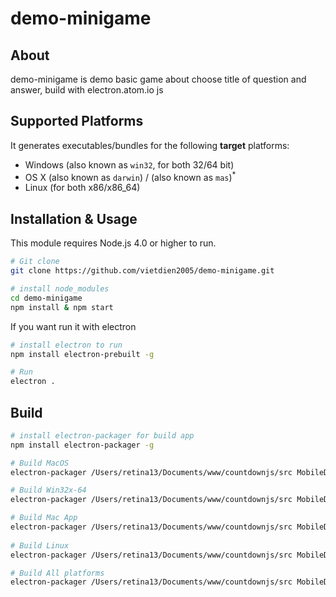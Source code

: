 # demo-minigame

## About
demo-minigame is demo basic game about choose title of question and answer, build with electron.atom.io js 

## Supported Platforms

It generates executables/bundles for the following **target** platforms:

* Windows (also known as `win32`, for both 32/64 bit)
* OS X (also known as `darwin`) / (also known as `mas`)<sup>*</sup>
* Linux (for both x86/x86_64)

## Installation & Usage

This module requires Node.js 4.0 or higher to run.

```sh
# Git clone 
git clone https://github.com/vietdien2005/demo-minigame.git

# install node_modules
cd demo-minigame
npm install & npm start

```

If you want run it with electron 

```sh
# install electron to run
npm install electron-prebuilt -g

# Run
electron .

```

## Build

```sh
# install electron-packager for build app
npm install electron-packager -g

# Build MacOS 
electron-packager /Users/retina13/Documents/www/countdownjs/src MobileDay2016 --platform=darwin --arch=x64 --version=1.2.1 --overwrite --out=/Users/retina13/Documents/www/countdownjs --icon=src/images/mobileday-icon.icns

# Build Win32x-64
electron-packager /Users/retina13/Documents/www/countdownjs/src MobileDay2016 --platform=win32 --arch=x64 --version=1.2.1 --overwrite --out=/Users/retina13/Documents/www/countdownjs 

# Build Mac App
electron-packager /Users/retina13/Documents/www/countdownjs/src MobileDay2016 --platform=mas --arch=x64 --version=1.2.1 --overwrite --out=/Users/retina13/Documents/www/countdownjs --icon=src/images/mobileday-icon.icns
 
# Build Linux
electron-packager /Users/retina13/Documents/www/countdownjs/src MobileDay2016 --platform=linux --arch=x64 --version=1.2.1 --overwrite --out=/Users/retina13/Documents/www/countdownjs --icon=src/images/mobileday-icon.icns

# Build All platforms
electron-packager /Users/retina13/Documents/www/countdownjs/src MobileDay2016 --platform=all --arch=x64 --version=1.2.1 --overwrite --out=/Users/retina13/Documents/www/countdownjs --icon=images/mobileday-icon.icns

```
